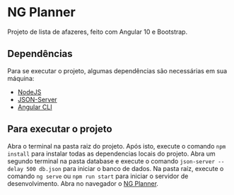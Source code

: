 # NG Planner

Projeto de lista de afazeres, feito com Angular 10 e Bootstrap.

## Dependências

Para se executar o projeto, algumas dependências são necessárias em sua máquina:
* [NodeJS](https://nodejs.org/en/)
* [JSON-Server](https://github.com/typicode/json-server)
* [Angular CLI](https://cli.angular.io/)


## Para executar o projeto

Abra o terminal na pasta raiz do projeto. Após isto, execute o comando `npm install` para instalar todas as dependencias locais do projeto.
Abra um segundo terminal na pasta database e execute o comando `json-server --delay 500 db.json` para iniciar o banco de dados.
Na pasta raíz, execute o comando `ng serve` ou `npm run start` para iniciar o servidor de desenvolvimento. 
Abra no navegador o [NG Planner](http://localhost:4200/).

